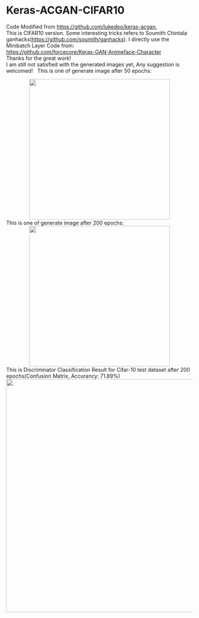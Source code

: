 # Keras-ACGAN-CIFAR10
Code Modified from https://github.com/lukedeo/keras-acgan,  
This is CIFAR10 version. Some interesting tricks refers to Soumith Chintala ganhacks(https://github.com/soumith/ganhacks). 
I directly use the Minibatch Layer Code from:  
https://github.com/forcecore/Keras-GAN-Animeface-Character  
Thanks for the great work!   
I am still not satisfied with the generated images yet, Any suggestion is welcomed!  
This is one of generate image after 50 epochs:  
<div align=center><img width="380" height="380" src="https://github.com/King-Of-Knights/Keras-ACGAN-CIFAR10/blob/master/plot_epoch_050_generated.png"/></div>
This is one of generate image after 200 epochs:  
<div align=center><img width="380" height="380" src="https://github.com/King-Of-Knights/Keras-ACGAN-CIFAR10/blob/master/plot_epoch_200_generated.png"/></div>
This is Discriminator Classification Result for Cifar-10 test dataset after 200 epochs(Confusion Matrix, Accurancy: 71.89%)  
<div align=center><img width="775" height="630" src="https://github.com/King-Of-Knights/Keras-ACGAN-CIFAR10/blob/master/Confusion_Matrix.png"/></div> 
